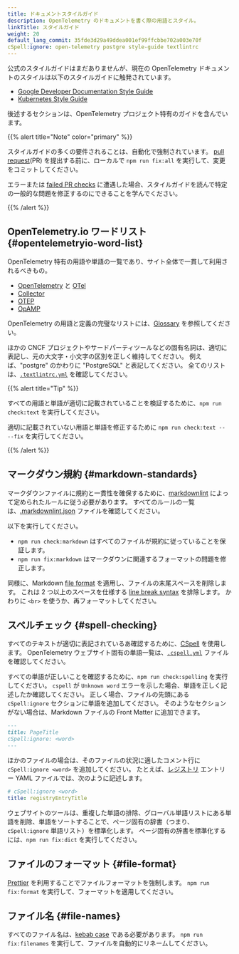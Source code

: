 ```yaml
---
title: ドキュメントスタイルガイド
description: OpenTelemetry のドキュメントを書く際の用語とスタイル。
linkTitle: スタイルガイド
weight: 20
default_lang_commit: 35fde3d29a49ddea001ef99ffcbbe702a003e70f
cSpell:ignore: open-telemetry postgre style-guide textlintrc
---
```


公式のスタイルガイドはまだありませんが、現在の OpenTelemetry ドキュメントのスタイルは以下のスタイルガイドに触発されています。

- [Google Developer Documentation Style Guide](https://developers.google.com/style)
- [Kubernetes Style Guide](https://kubernetes.io/docs/contribute/style/style-guide/)

後述するセクションは、OpenTelemetry プロジェクト特有のガイドを含んでいます。

{{% alert title="Note" color="primary" %}}

スタイルガイドの多くの要件されることは、自動化で強制されています。
[pull request](https://docs.github.com/en/get-started/learning-about-github/github-glossary#pull-request)(PR) を提出する前に、ローカルで `npm run fix:all` を実行して、変更をコミットしてください。

エラーまたは [failed PR checks](../pr-checks) に遭遇した場合、スタイルガイドを読んで特定の一般的な問題を修正するのにできることを学んでください。

{{% /alert %}}

## OpenTelemetry.io ワードリスト {#opentelemetryio-word-list}

OpenTelemetry 特有の用語や単語の一覧であり、サイト全体で一貫して利用されるべきもの。

- [OpenTelemetry](/docs/concepts/glossary/#opentelemetry) と [OTel](/docs/concepts/glossary/#otel)
- [Collector](/docs/concepts/glossary/#collector)
- [OTEP](/docs/concepts/glossary/#otep)
- [OpAMP](/docs/concepts/glossary/#opamp)

OpenTelemetry の用語と定義の完璧なリストには、[Glossary](/docs/concepts/glossary/) を参照してください。

ほかの CNCF プロジェクトやサードパーティツールなどの固有名詞は、適切に表記し、元の大文字・小文字の区別を正しく維持してください。
例えば、"postgre" のかわりに "PostgreSQL" と表記してください。
全てのリストは、[`.textlintrc.yml`](https://github.com/open-telemetry/opentelemetry.io/blob/main/.textlintrc.yml) を確認してください。

{{% alert title="Tip" %}}

すべての用語と単語が適切に記載されていることを検証するために、`npm run check:text` を実行してください。

適切に記載されていない用語と単語を修正するために `npm run check:text -- --fix` を実行してください。

{{% /alert %}}

## マークダウン規約 {#markdown-standards}

マークダウンファイルに規約と一貫性を確保するために、[markdownlint] によって定められたルールに従う必要があります。
すべてのルールの一覧は、[.markdownlint.json] ファイルを確認してください。

以下を実行してください。

- `npm run check:markdown` はすべてのファイルが規約に従っていることを保証します。
- `npm run fix:markdown` はマークダウンに関連するフォーマットの問題を修正します。

同様に、Markdown [file format](#file-format) を適用し、ファイルの末尾スペースを削除します。
これは 2 つ以上のスペースを仕様する [line break syntax] を排除します。
かわりに `<br>` を使うか、再フォーマットしてください。

## スペルチェック {#spell-checking}

すべてのテキストが適切に表記されているあ確認するために、[CSpell](https://github.com/streetsidesoftware/cspell) を使用します。
OpenTelemetry ウェブサイト固有の単語一覧は、[`.cspell.yml`](https://github.com/open-telemetry/opentelemetry.io/blob/main/.cspell.yml) ファイルを確認してください。

すべての単語が正しいことを確認するために、`npm run check:spelling` を実行してください。
`cspell` が `Unknown word` エラーを示した場合、単語を正しく記述したか確認してください。
正しく場合、ファイルの先頭にある `cSpell:ignore` セクションに単語を追加してください。
そのようなセクションがない場合は、Markdown ファイルの Front Matter に追加できます。

```markdown
---
title: PageTitle
cSpell:ignore: <word>
---
```

ほかのファイルの場合は、そのファイルの状況に適したコメント行に `cSpell:ignore <word>` を追加してください。
たとえば、[レジストリ](/ecosystem/registry/) エントリー YAML ファイルでは、次のように記述します。

```yaml
# cSpell:ignore <word>
title: registryEntryTitle
```

ウェブサイトのツールは、重複した単語の排除、グローバル単語リストにある単語を削除、単語をソートすることで、ページ固有の辞書（つまり、`cSpell:ignore` 単語リスト）を標準化します。
ページ固有の辞書を標準化するには、`npm run fix:dict` を実行してください。

## ファイルのフォーマット {#file-format}

[Prettier] を利用することでファイルフォーマットを強制します。
`npm run fix:format` を実行して、フォーマットを適用してください。

## ファイル名 {#file-names}

すべてのファイル名は、[kebab case](https://en.wikipedia.org/wiki/Letter_case#Kebab_case) である必要があります。
`npm run fix:filenames` を実行して、ファイルを自動的にリネームしてください。

[.markdownlint.json]: https://github.com/open-telemetry/opentelemetry.io/blob/main/.markdownlint.json
[line break syntax]: https://www.markdownguide.org/basic-syntax/#line-breaks
[markdownlint]: https://github.com/DavidAnson/markdownlint
[Prettier]: https://prettier.io
